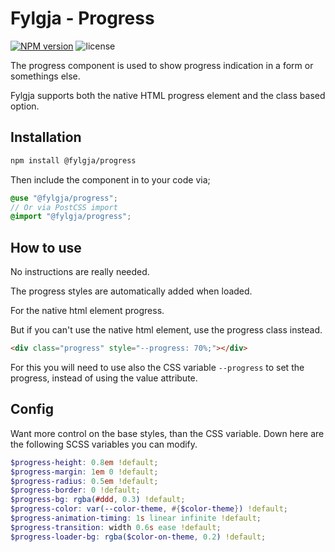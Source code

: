 # Fylgja - Progress

[![NPM version](https://img.shields.io/npm/v/@fylgja/progress)](https://www.npmjs.org/package/@fylgja/progress)
![license](https://img.shields.io/github/license/fylgja/fylgja)

The progress component is used to show progress indication in a form or somethings else.

Fylgja supports both the native HTML progress element and the class based option.

## Installation

```bash
npm install @fylgja/progress
```

Then include the component in to your code via;

```scss
@use "@fylgja/progress";
// Or via PostCSS import
@import "@fylgja/progress";
```

## How to use

No instructions are really needed.

The progress styles are automatically added when loaded.

For the native html element progress.

But if you can't use the native html element, use the progress class instead.

```html
<div class="progress" style="--progress: 70%;"></div>
```

For this you will need to use also the CSS variable `--progress` to set the progress,
instead of using the value attribute.

## Config

Want more control on the base styles, than the CSS variable.
Down here are the following SCSS variables you can modify.

```scss
$progress-height: 0.8em !default;
$progress-margin: 1em 0 !default;
$progress-radius: 0.5em !default;
$progress-border: 0 !default;
$progress-bg: rgba(#ddd, 0.3) !default;
$progress-color: var(--color-theme, #{$color-theme}) !default;
$progress-animation-timing: 1s linear infinite !default;
$progress-transition: width 0.6s ease !default;
$progress-loader-bg: rgba($color-on-theme, 0.2) !default;
```
